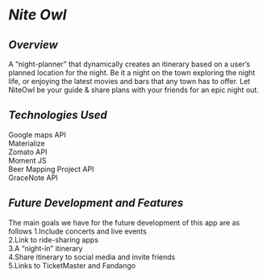 #  _Nite Owl_
## _Overview_
A “night-planner” that dynamically creates an itinerary based on a user’s planned location for the night. Be it a night on the town exploring the night life, or enjoying the latest movies and bars that any town has to offer. Let NiteOwl be your guide & share plans with your friends for an epic night out.
## _Technologies Used_
Google maps API<br>
Materialize<br> 
Zomato API<br>
Moment JS<br> 
Beer Mapping Project API<br>
GraceNote API<br>

## _Future Development and Features_
The main goals we have for the future development of this app are as follows
1.Include concerts and live events<br> 
2.Link to ride-sharing apps<br> 
3.A “night-in” itinerary<br> 
4.Share itinerary to social media and invite friends<br> 
5.Links to TicketMaster and Fandango<br>

